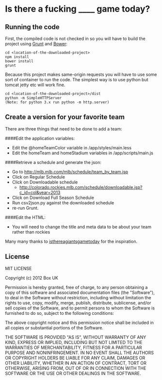 # Is there a fucking ____ game today?

Running the code
-------

First, the compiled code is not checked in so you will have to build the project using [Grunt](http://gruntjs.com/) and [Bower](http://bower.io/):

    cd <location-of-the-downloaded-project>
    npm install
    bower install
    grunt

Because this project makes same-origin requests you will have to use some sort of container to run the code. The simplest way is to use python but tomcat jetty etc will work fine.
    
    cd <location-of-the-downloaded-project>/dist
    python -m SimpleHTTPServer
    (Note: for python 3.x run python -m http.server)
    
Create a version for your favorite team
-------

There are three things that need to be done to add a team:

####Edit the application variables:
- Edit the @homeTeamColor variable in <project>/app/styles/main.less
- Edit the homeTeam and homeStadium variables in <project>/app/scripts/main.js

####Retrieve a schedule and generate the json:
- Go to http://mlb.mlb.com/mlb/schedule/team_by_team.jsp
- Click on Regular Schedule
- Click on Downloadable schedule
  - http://colorado.rockies.mlb.com/schedule/downloadable.jsp?c_id=col&year=2013
- Click on Download Full Season Schedule
- Run csv2json.py against the downloaded schedule 
- re-run Grunt.

####Edit the HTML:
- You will need to change the title and meta data to be about your team rather than rockies


Many many thanks to [isthereagiantsgametoday](https://github.com/lforrest/isthereagiantsgametoday) for the inspiration.

License
-------

MIT LICENSE

Copyright (c) 2012 Box UK

Permission is hereby granted, free of charge, to any person obtaining a copy of this software and associated
documentation files (the "Software"), to deal in the Software without restriction, including without limitation
 the rights to use, copy, modify, merge, publish, distribute, sublicense, and/or sell copies of the Software,
and to permit persons to whom the Software is furnished to do so, subject to the following conditions:

The above copyright notice and this permission notice shall be included in all copies or substantial portions of the
Software.

THE SOFTWARE IS PROVIDED "AS IS", WITHOUT WARRANTY OF ANY KIND, EXPRESS OR IMPLIED, INCLUDING BUT NOT LIMITED TO THE
WARRANTIES OF MERCHANTABILITY, FITNESS FOR A PARTICULAR PURPOSE AND NONINFRINGEMENT. IN NO EVENT SHALL THE AUTHORS OR
COPYRIGHT HOLDERS BE LIABLE FOR ANY CLAIM, DAMAGES OR OTHER LIABILITY, WHETHER IN AN ACTION OF CONTRACT, TORT OR
OTHERWISE, ARISING FROM, OUT OF OR IN CONNECTION WITH THE SOFTWARE OR THE USE OR OTHER DEALINGS IN THE SOFTWARE.
